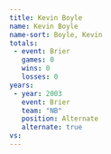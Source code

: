 ```yaml
---
title: Kevin Boyle
name: Kevin Boyle
name-sort: Boyle, Kevin
totals:
 - event: Brier
   games: 0
   wins: 0
   losses: 0
years:
 - year: 2003
   event: Brier
   team: "NB"
   position: Alternate
   alternate: true
vs:
---
```

